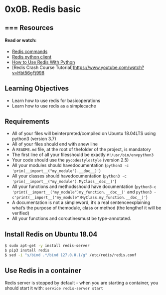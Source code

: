 # 0x0B. Redis basic
===
Resources
---
#### Read or watch:

- [Redis commands](https://redis.io/commands)
- [Redis python client](https://redis-py.readthedocs.io/en/stable/)
- [How to Use Redis With Python](https://realpython.com/python-redis/)
- [Redis Crash Course Tutorial](https://www.youtube.com/watch?v=Hbt56gFj998

## Learning Objectives

- Learn how to use redis for basicoperations
- Learn how to use redis as a simplecache

## Requirements

- All of your files will beinterpreted/compiled on Ubuntu 18.04LTS using python3 (version 3.7)
- All of your files should end with anew line
- A ```README.md``` file, at the root of thefolder of the project, is mandatory
- The first line of all your filesshould be exactly ```#!/usr/bin/envpython3```
- Your code should use the ```pycodestylestyle``` (version 2.5)
- All your modules should havedocumentation (```python3 -c 'prin(__import__("my_module").__doc__)'```)
- All your classes should havedocumentation (```python3 -c 'prin(__import__("my_module").MyClass__doc__)'```)
- All your functions and methodsshould have documentation (```python3-c 'print(__import__("my_module")my_function.__doc__)'``` and ```python3 -c'print(__import__("my_module")MyClass.my_function.__doc__)'```)
- A documentation is not a simpleword, it’s a real sentenceexplaining what’s the purpose of themodule, class or method (the lengthof it will be verified)
- All your functions and coroutinesmust be type-annotated.

## Install Redis on Ubuntu 18.04
```bash
$ sudo apt-get -y install redis-server
$ pip3 install redis
$ sed -i "s/bind .*/bind 127.0.0.1/g" /etc/redis/redis.conf
```
## Use Redis in a container

Redis server is stopped by default - when you are starting a container, you should start it with: ```service redis-server start```